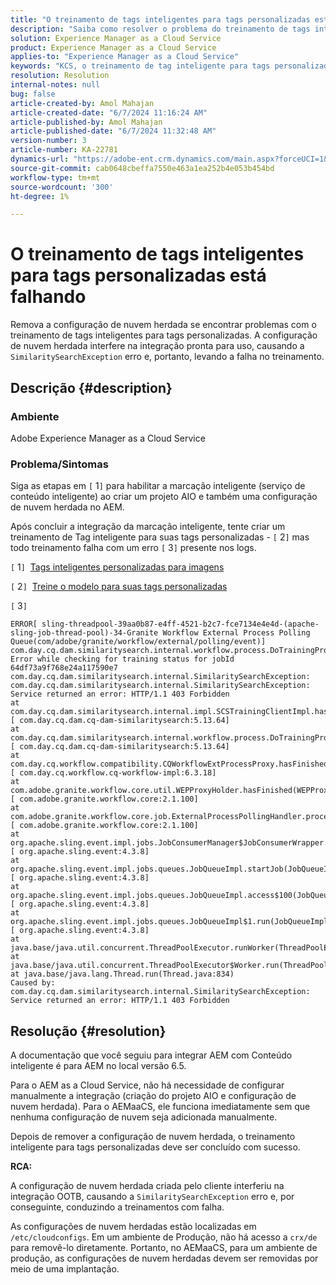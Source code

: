 ```yaml
---
title: "O treinamento de tags inteligentes para tags personalizadas está falhando"
description: "Saiba como resolver o problema do treinamento de tags inteligentes no Adobe Experience Manager (AEM) as a Cloud Service."
solution: Experience Manager as a Cloud Service
product: Experience Manager as a Cloud Service
applies-to: "Experience Manager as a Cloud Service"
keywords: "KCS, o treinamento de tag inteligente para tags personalizadas está falhando, AEM as a Cloud Service, AEMaaCS, Experience Manager"
resolution: Resolution
internal-notes: null
bug: false
article-created-by: Amol Mahajan
article-created-date: "6/7/2024 11:16:24 AM"
article-published-by: Amol Mahajan
article-published-date: "6/7/2024 11:32:48 AM"
version-number: 3
article-number: KA-22781
dynamics-url: "https://adobe-ent.crm.dynamics.com/main.aspx?forceUCI=1&pagetype=entityrecord&etn=knowledgearticle&id=c7b9f059-bf24-ef11-840a-000d3a5bee19"
source-git-commit: cab0648cbeffa7550e463a1ea252b4e053b454bd
workflow-type: tm+mt
source-wordcount: '300'
ht-degree: 1%

---
```


# O treinamento de tags inteligentes para tags personalizadas está falhando


Remova a configuração de nuvem herdada se encontrar problemas com o treinamento de tags inteligentes para tags personalizadas. A configuração de nuvem herdada interfere na integração pronta para uso, causando a `SimilaritySearchException` erro e, portanto, levando a falha no treinamento.

## Descrição {#description}


### Ambiente

Adobe Experience Manager as a Cloud Service



### Problema/Sintomas

Siga as etapas em `[` 1`]`  para habilitar a marcação inteligente (serviço de conteúdo inteligente) ao criar um projeto AIO e também uma configuração de nuvem herdada no AEM.

Após concluir a integração da marcação inteligente, tente criar um treinamento de Tag inteligente para suas tags personalizadas - `[` 2`]`  mas todo treinamento falha com um erro `[` 3`]`  presente nos logs.

`[` 1`]`  [Tags inteligentes personalizadas para imagens](https://experienceleague.adobe.com/docs/experience-manager-learn/assets/metadata/custom-smart-tags.html)

`[` 2`]`  [Treine o modelo para suas tags personalizadas](https://experienceleague.adobe.com/docs/experience-manager-cloud-service/content/assets/manage/smart-tags.html#train-model)

`[` 3`]`


```
ERROR[ sling-threadpool-39aa0b87-e4ff-4521-b2c7-fce7134e4e4d-(apache-sling-job-thread-pool)-34-Granite Workflow External Process Polling Queue(com/adobe/granite/workflow/external/polling/event)]  com.day.cq.dam.similaritysearch.internal.workflow.process.DoTrainingProcess Error while checking for training status for jobId 64df73a9f768e24a117590e7
com.day.cq.dam.similaritysearch.internal.SimilaritySearchException: com.day.cq.dam.similaritysearch.internal.SimilaritySearchException: Service returned an error: HTTP/1.1 403 Forbidden
at com.day.cq.dam.similaritysearch.internal.impl.SCSTrainingClientImpl.hasFinishedTraining(SCSTrainingClientImpl.java:203) [ com.day.cq.dam.cq-dam-similaritysearch:5.13.64] 
at com.day.cq.dam.similaritysearch.internal.workflow.process.DoTrainingProcess.hasFinished(DoTrainingProcess.java:95) [ com.day.cq.dam.cq-dam-similaritysearch:5.13.64] 
at com.day.cq.workflow.compatibility.CQWorkflowExtProcessProxy.hasFinished(CQWorkflowExtProcessProxy.java:82) [ com.day.cq.workflow.cq-workflow-impl:6.3.18] 
at com.adobe.granite.workflow.core.util.WEPProxyHolder.hasFinished(WEPProxyHolder.java:46) [ com.adobe.granite.workflow.core:2.1.100] 
at com.adobe.granite.workflow.core.job.ExternalProcessPollingHandler.process(ExternalProcessPollingHandler.java:119) [ com.adobe.granite.workflow.core:2.1.100] 
at org.apache.sling.event.impl.jobs.JobConsumerManager$JobConsumerWrapper.process(JobConsumerManager.java:502) [ org.apache.sling.event:4.3.8] 
at org.apache.sling.event.impl.jobs.queues.JobQueueImpl.startJob(JobQueueImpl.java:351) [ org.apache.sling.event:4.3.8] 
at org.apache.sling.event.impl.jobs.queues.JobQueueImpl.access$100(JobQueueImpl.java:60) [ org.apache.sling.event:4.3.8] 
at org.apache.sling.event.impl.jobs.queues.JobQueueImpl$1.run(JobQueueImpl.java:287) [ org.apache.sling.event:4.3.8] 
at java.base/java.util.concurrent.ThreadPoolExecutor.runWorker(ThreadPoolExecutor.java:1128)
at java.base/java.util.concurrent.ThreadPoolExecutor$Worker.run(ThreadPoolExecutor.java:628)
at java.base/java.lang.Thread.run(Thread.java:834)
Caused by: com.day.cq.dam.similaritysearch.internal.SimilaritySearchException: Service returned an error: HTTP/1.1 403 Forbidden
```



## Resolução {#resolution}


A documentação que você seguiu para integrar AEM com Conteúdo inteligente é para AEM no local versão 6.5.

Para o AEM as a Cloud Service, não há necessidade de configurar manualmente a integração (criação do projeto AIO e configuração de nuvem herdada). Para o AEMaaCS, ele funciona imediatamente sem que nenhuma configuração de nuvem seja adicionada manualmente.

Depois de remover a configuração de nuvem herdada, o treinamento inteligente para tags personalizadas deve ser concluído com sucesso.

<b>RCA:</b>

A configuração de nuvem herdada criada pelo cliente interferiu na integração OOTB, causando a `SimilaritySearchException` erro e, por conseguinte, conduzindo a treinamentos com falha.

As configurações de nuvem herdadas estão localizadas em `/etc/cloudconfigs`. Em um ambiente de Produção, não há acesso a `crx/de` para removê-lo diretamente. Portanto, no AEMaaCS, para um ambiente de produção, as configurações de nuvem herdadas devem ser removidas por meio de uma implantação.
